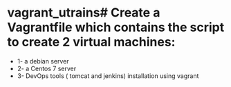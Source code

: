 # vagrant_utrains# Create a Vagrantfile which contains the script to create 2 virtual machines:
- 1- a debian server
- 2- a Centos 7 server
- 3- DevOps tools ( tomcat and jenkins) installation using vagrant
